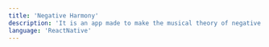 ```yaml
---
title: 'Negative Harmony'
description: 'It is an app made to make the musical theory of negative harmony easier to understand and visualise.'
language: 'ReactNative'
---
```

